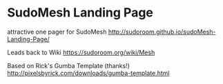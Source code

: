 # SudoMesh Landing Page

attractive one pager for SudoMesh
http://sudoroom.github.io/sudoMesh-Landing-Page/


Leads back to Wiki
https://sudoroom.org/wiki/Mesh

Based on Rick's Gumba Template (thanks!)
http://pixelsbyrick.com/downloads/gumba-template.html
